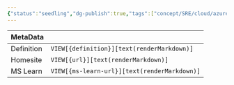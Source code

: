 ```yaml
---
{"status":"seedling","dg-publish":true,"tags":["concept/SRE/cloud/azure"],"creation_date":"2024-05-07 11:45","definition":"undefined","ms-learn-url":"undefined","url":"https://portal.azure.com","aliases":null,"permalink":"/concepts/azure-portal/","dgPassFrontmatter":true}
---
```



| MetaData   |                                              |
| ---------- | -------------------------------------------- |
| Definition | `VIEW[{definition}][text(renderMarkdown)]`   |
| Homesite   | `VIEW[{url}][text(renderMarkdown)]`          |
| MS Learn   | `VIEW[{ms-learn-url}][text(renderMarkdown)]` |

